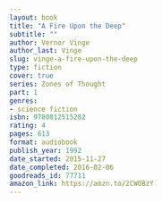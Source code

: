 ```yaml
---
layout: book
title: "A Fire Upon the Deep"
subtitle: ""
author: Vernor Vinge
author_last: Vinge
slug: vinge-a-fire-upon-the-deep
type: fiction
cover: true
series: Zones of Thought
part: 1
genres:
- science fiction
isbn: 9780812515282
rating: 4
pages: 613
format: audiobook
publish_year: 1992
date_started: 2015-11-27
date_completed: 2016-02-06
goodreads_id: 77711
amazon_link: https://amzn.to/2CW0BzY
---
```

